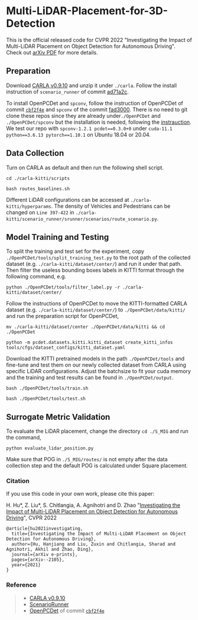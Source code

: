 # Multi-LiDAR-Placement-for-3D-Detection
This is the official released code for CVPR 2022 "Investigating the Impact of Multi-LiDAR Placement on Object Detection for Autonomous Driving". Check out [arXiv PDF](https://arxiv.org/abs/2105.00373) for more details.


## Preparation
Download [CARLA v0.9.10](https://carla-releases.s3.eu-west-3.amazonaws.com/Linux/CARLA_0.9.10.tar.gz) and unzip it under `./carla`. Follow the install instruction of `scenario_runner` of commit [ad71a2c](https://github.com/carla-simulator/scenario_runner/tree/ad71a2c7ed012d735be2b1158fca51b0761ff26b).

To install OpenPCDet and `spconv`, follow the instruction of OpenPCDet of commit [`cbf2f4e`](https://github.com/open-mmlab/OpenPCDet/tree/cbf2f4eb0996c939017877b4c0713b2bb144a54e) and `spconv` of the commit [fad3000](https://github.com/traveller59/spconv/tree/fad3000249d27ca918f2655ff73c41f39b0f3127). There is no need to git clone these repos since they are already under`./OpenPCDet` and `./OpenPCDet/spconv` but the installation is needed, following the [instrauction](https://github.com/open-mmlab/OpenPCDet/blob/cbf2f4eb0996c939017877b4c0713b2bb144a54e/docs/INSTALL.md).
We test our repo with `spconv-1.2.1 pcdet==0.3.0+0` under `cuda-11.1 python==3.6.13 pytorch==1.10.1` on Ubuntu 18.04 or 20.04.



## Data Collection

Turn on CARLA as default and then run the following shell script. 

`cd ./carla-kitti/scripts`

`bash routes_baselines.sh`

Different LiDAR configurations can be accessed at `./carla-kitti/hyperparams`. The density of Vehicles and Pedestrians can be changed on `Line 397-422` in `./carla-kitti/scenario_runner/srunner/scenarios/route_scenario.py`.


## Model Training and Testing
To split the training and test set for the experiment, copy  `./OpenPCDet/tools/split_training_test.py` to the root path of the collected dataset (e.g. `./carla-kitti/dataset/center/`) and run it under that path. Then filter the useless bounding boxes labels in KITTI format through the following command, e.g.

`python ./OpenPCDet/tools/filter_label.py -r ./carla-kitti/dataset/center/`

Follow the instructions of OpenPCDet to move the KITTI-formatted CARLA dataset (e.g. `./carla-kitti/dataset/center/`) to `./OpenPCDet/data/kitti/` and run the preparation script for OpenPCDet,

`mv ./carla-kitti/dataset/center ./OpenPCDet/data/kitti && cd ./OpenPCDet`

`python -m pcdet.datasets.kitti.kitti_dataset create_kitti_infos tools/cfgs/dataset_configs/kitti_dataset.yaml`

Download the KITTI pretrained models in the path `./OpenPCDet/tools` and fine-tune and test them on our newly collected dataset from CARLA using specific LiDAR configurations. Adjust the batchsize to fit your cuda memory and the training and test results can be found in `./OpenPCDet/output`.

`bash ./OpenPCDet/tools/train.sh`

`bash ./OpenPCDet/tools/test.sh`

## Surrogate Metric Validation

To evaluate the LiDAR placement, change the directory `cd ./S_MIG` and run the command,

`python evaluate_lidar_position.py`

Make sure that POG in `./S_MIG/routes/` is not empty after the data collection step and the default POG is calculated under Square placement.



### Citation
If you use this code in your own work, please cite this paper:

H. Hu*, Z. Liu*, S. Chitlangia, A. Agnihotri and D. Zhao
"[Investigating the Impact of Multi-LiDAR Placement on Object Detection for Autonomous Driving](https://arxiv.org/abs/2105.00373)", CVPR 2022

```
@article{hu2021investigating,
  title={Investigating the Impact of Multi-LiDAR Placement on Object Detection for Autonomous Driving},
  author={Hu, Hanjiang and Liu, Zuxin and Chitlangia, Sharad and Agnihotri, Akhil and Zhao, Ding},
  journal={arXiv e-prints},
  pages={arXiv--2105},
  year={2021}
}
```

### Reference
> - [CARLA v0.9.10](https://carla.readthedocs.io/en/0.9.10/)
> - [ScenarioRunner](https://github.com/carla-simulator/scenario_runner)
> - [OpenPCDet](https://github.com/open-mmlab/OpenPCDet) of commit [`cbf2f4e`](https://github.com/open-mmlab/OpenPCDet/tree/cbf2f4eb0996c939017877b4c0713b2bb144a54e)